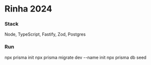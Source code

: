 # Rinha 2024

### Stack

Node, TypeScript, Fastify, Zod, Postgres

### Run

npx prisma init
npx prisma migrate dev --name init
npx prisma db seed
